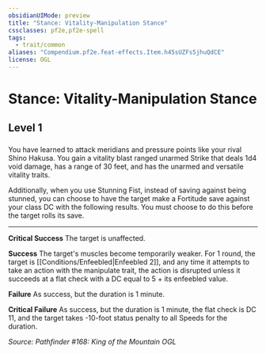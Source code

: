 ```yaml
---
obsidianUIMode: preview
title: "Stance: Vitality-Manipulation Stance"
cssclasses: pf2e,pf2e-spell
tags:
  - trait/common
aliases: "Compendium.pf2e.feat-effects.Item.h45sUZFs5jhuQdCE"
license: OGL
---
```

# Stance: Vitality-Manipulation Stance
## Level 1
### 






You have learned to attack meridians and pressure points like your rival Shino Hakusa. You gain a vitality blast ranged unarmed Strike that deals 1d4 void damage, has a range of 30 feet, and has the unarmed and versatile vitality traits.

Additionally, when you use Stunning Fist, instead of saving against being stunned, you can choose to have the target make a Fortitude save against your class DC with the following results. You must choose to do this before the target rolls its save.

* * *

**Critical Success** The target is unaffected.

**Success** The target's muscles become temporarily weaker. For 1 round, the target is [[Conditions/Enfeebled|Enfeebled 2]], and any time it attempts to take an action with the manipulate trait, the action is disrupted unless it succeeds at a flat check with a DC equal to 5 + its enfeebled value.

**Failure** As success, but the duration is 1 minute.

**Critical Failure** As success, but the duration is 1 minute, the flat check is DC 11, and the target takes -10-foot status penalty to all Speeds for the duration.

*Source: Pathfinder #168: King of the Mountain*
*OGL*